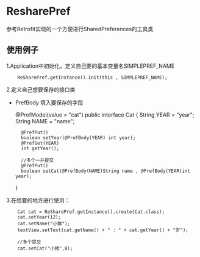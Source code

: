 # ResharePref
参考Retrofit实现的一个方便进行SharedPreferences的工具类

## 使用例子
1.Application中初始化，定义自己要的基本变量名SIMPLEPREF_NAME

        ReSharePref.getInstance().init(this , SIMPLEPREF_NAME);

2.定义自己想要保存的接口类

- PrefBody 填入要保存的字段



	@PrefModel(value = "cat")
	public interface Cat {
	    String YEAR = "year";
	    String NAME = "name";

        @PrefPut()
        boolean setYear(@PrefBody(YEAR) int year);
        @PrefGet(YEAR)
        int getYear();

	    //多个一并提交
	    @PrefPut()
        boolean setCat(@PrefBody(NAME)String name , @PrefBody(YEAR)int year);
	}

3.在想要的地方进行使用：

	    Cat cat = ReSharePref.getInstance().create(Cat.class);
        cat.setYear(12);
        cat.setName("小猫");
        textView.setText(cat.getName() + " : " + cat.getYear() + "岁");

        //多个提交
        cat.setCat("小猪",8);
